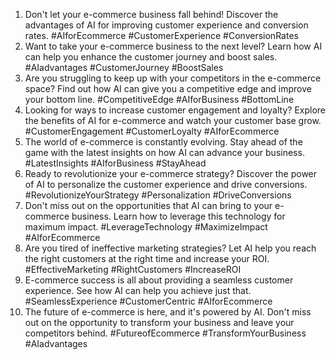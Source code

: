 1. Don't let your e-commerce business fall behind! Discover the advantages of AI for improving customer experience and conversion rates. #AIforEcommerce #CustomerExperience #ConversionRates
2. Want to take your e-commerce business to the next level? Learn how AI can help you enhance the customer journey and boost sales. #AIadvantages #CustomerJourney #BoostSales
3. Are you struggling to keep up with your competitors in the e-commerce space? Find out how AI can give you a competitive edge and improve your bottom line. #CompetitiveEdge #AIforBusiness #BottomLine
4. Looking for ways to increase customer engagement and loyalty? Explore the benefits of AI for e-commerce and watch your customer base grow. #CustomerEngagement #CustomerLoyalty #AIforEcommerce
5. The world of e-commerce is constantly evolving. Stay ahead of the game with the latest insights on how AI can advance your business. #LatestInsights #AIforBusiness #StayAhead
6. Ready to revolutionize your e-commerce strategy? Discover the power of AI to personalize the customer experience and drive conversions. #RevolutionizeYourStrategy #Personalization #DriveConversions
7. Don't miss out on the opportunities that AI can bring to your e-commerce business. Learn how to leverage this technology for maximum impact. #LeverageTechnology #MaximizeImpact #AIforEcommerce
8. Are you tired of ineffective marketing strategies? Let AI help you reach the right customers at the right time and increase your ROI. #EffectiveMarketing #RightCustomers #IncreaseROI
9. E-commerce success is all about providing a seamless customer experience. See how AI can help you achieve just that. #SeamlessExperience #CustomerCentric #AIforEcommerce
10. The future of e-commerce is here, and it's powered by AI. Don't miss out on the opportunity to transform your business and leave your competitors behind. #FutureofEcommerce #TransformYourBusiness #AIadvantages
